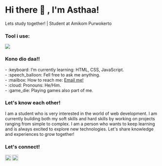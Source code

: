 # <summary><strong>Hi there :wave: , I'm Asthaa!</strong></summary>
Lets study together! | Student at Amikom Purwokerto

### <summary><strong>Tool i use:</strong></summary>
<p>
    <img src="https://img.shields.io/badge/Text%20Editor-Visual%20Studio%20Code-blue?&logo=visual%20studio%20code&logoColor=blue" />
</p>

### <summary><strong>Kono dio daa!!</strong></summary>
<p>
    - :keyboard: I’m currently learning: HTML, CSS, JavaScript. </br>
    - :speech_balloon: Fell free to ask me anything.</br>
    - :mailbox: How to reach me: <a href="mailto:iyandabes1@gmail.com">Email me!</a>  </br>
    - :cloud: Pronouns: He/Him. </br>
    - :game_die: Playing games also part of me. </br>
<p>

### <summary><strong>Let's know each other!</strong></summary>
<p>
        I am a student who is very interested in the world of web development. I am currently building both my soft skills and hard skills by working on projects ranging from simple to complex. I am a person who wants to keep learning and is always excited to explore new technologies. Let's share knowledge and experiences to grow together!
</p>

### <summary><strong>Let's connect!</strong></summary>
<a href="https://twitter.com/EveeLyn20711041">
  <img align="left" alt="Astha Twitter" width="20px" src="https://simpleicons.now.sh/twitter/495f7e" />
</a>
<a href="https://www.instagram.com/sitajametbanget/">
  <img align="left" alt="Astha Instagram" width="20px" src="https://simpleicons.now.sh/instagram/495f7e" />
</a>
